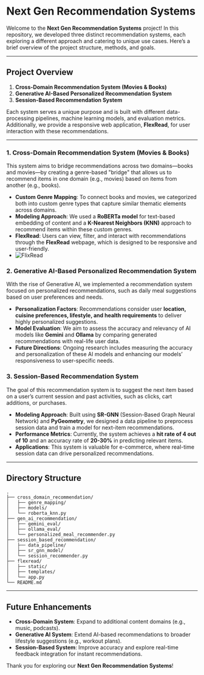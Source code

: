 # Next Gen Recommendation Systems

Welcome to the **Next Gen Recommendation Systems** project! In this repository, we developed three distinct recommendation systems, each exploring a different approach and catering to unique use cases. Here’s a brief overview of the project structure, methods, and goals.

---

## Project Overview

1. **Cross-Domain Recommendation System (Movies & Books)**
2. **Generative AI-Based Personalized Recommendation System**
3. **Session-Based Recommendation System**

Each system serves a unique purpose and is built with different data-processing pipelines, machine learning models, and evaluation metrics. Additionally, we provide a responsive web application, **FlexRead**, for user interaction with these recommendations.

---

### 1. Cross-Domain Recommendation System (Movies & Books)

This system aims to bridge recommendations across two domains—books and movies—by creating a genre-based "bridge" that allows us to recommend items in one domain (e.g., movies) based on items from another (e.g., books).

- **Custom Genre Mapping**: To connect books and movies, we categorized both into custom genre types that capture similar thematic elements across domains.
- **Modeling Approach**: We used a **RoBERTa model** for text-based embedding of content and a **K-Nearest Neighbors (KNN)** approach to recommend items within these custom genres.
- **FlexRead**: Users can view, filter, and interact with recommendations through the **FlexRead** webpage, which is designed to be responsive and user-friendly.
- ![FlixRead]("C:\Users\suraj\Pictures\Screenshots\FlixRead.png")

### 2. Generative AI-Based Personalized Recommendation System

With the rise of Generative AI, we implemented a recommendation system focused on personalized recommendations, such as daily meal suggestions based on user preferences and needs.

- **Personalization Factors**: Recommendations consider user **location, cuisine preferences, lifestyle, and health requirements** to deliver highly personalized suggestions.
- **Model Evaluation**: We aim to assess the accuracy and relevancy of AI models like **Gemini** and **Ollama** by comparing generated recommendations with real-life user data.
- **Future Directions**: Ongoing research includes measuring the accuracy and personalization of these AI models and enhancing our models’ responsiveness to user-specific needs.

### 3. Session-Based Recommendation System

The goal of this recommendation system is to suggest the next item based on a user’s current session and past activities, such as clicks, cart additions, or purchases.

- **Modeling Approach**: Built using **SR-GNN** (Session-Based Graph Neural Network) and **PyGeometry**, we designed a data pipeline to preprocess session data and train a model for next-item recommendations.
- **Performance Metrics**: Currently, the system achieves a **hit rate of 4 out of 10** and an accuracy rate of **20-30%** in predicting relevant items.
- **Applications**: This system is valuable for e-commerce, where real-time session data can drive personalized recommendations.

---

## Directory Structure

```plaintext
.
├── cross_domain_recommendation/
│   ├── genre_mapping/
│   ├── models/
│   └── roberta_knn.py
├── gen_ai_recommendation/
│   ├── gemini_eval/
│   ├── ollama_eval/
│   └── personalized_meal_recommender.py
├── session_based_recommendation/
│   ├── data_pipeline/
│   ├── sr_gnn_model/
│   └── session_recommender.py
├── flexread/
│   ├── static/
│   ├── templates/
│   └── app.py
└── README.md
```

---

## Future Enhancements

- **Cross-Domain System**: Expand to additional content domains (e.g., music, podcasts).
- **Generative AI System**: Extend AI-based recommendations to broader lifestyle suggestions (e.g., workout plans).
- **Session-Based System**: Improve accuracy and explore real-time feedback integration for instant recommendations.



Thank you for exploring our **Next Gen Recommendation Systems**!
